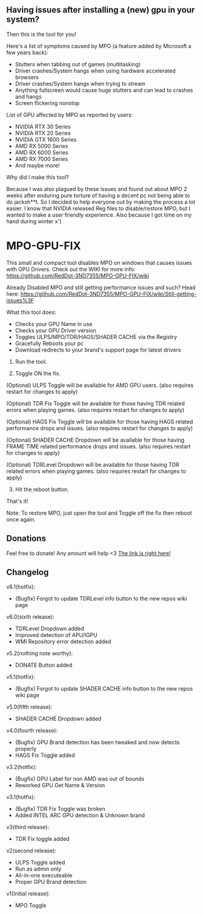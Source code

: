 ## Having issues after installing a (new) gpu in your system?

Then this is the tool for you!

Here's a list of symptoms caused by MPO (a feature added by Microsoft a few years back):
- Stutters when tabbing out of games (multitasking)
- Driver crashes/System hangs when using hardware accelerated browsers
- Driver crashes/System hangs when trying to stream
- Anything fullscreen would cause huge stutters and can lead to crashes and hangs
- Screen flickering nonstop

List of GPU affected by MPO as reported by users:
- NVIDIA RTX 30 Series
- NVIDIA RTX 20 Series
- NVIDIA GTX 1600 Series
- AMD RX 5000 Series
- AMD RX 6000 Series
- AMD RX 7000 Series
- And maybe more!

Why did I make this tool?

Because I was also plagued by these issues and found out about MPO 2 weeks after enduring pure torture of having
a decent pc not being able to do jacksh**t. So I decided to help everyone out by making the process a lot easier.
I know that NVIDIA released Reg files to disable/restore MPO, but I wanted to make a user friendly experience.
Also because I got time on my hand during winter x')

# MPO-GPU-FIX

This small and compact tool disables MPO on windows that causes issues with GPU Drivers.
Check out the WIKI for more info: https://github.com/RedDot-3ND7355/MPO-GPU-FIX/wiki

Already Disabled MPO and still getting performance issues and such?
Head here: https://github.com/RedDot-3ND7355/MPO-GPU-FIX/wiki/Still-getting-issues%3F

What this tool does:
- Checks your GPU Name in use
- Checks your GPU Driver version
- Toggles ULPS/MPO/TDR/HAGS/SHADER CACHE via the Registry
- Gracefully Reboots your pc
- Download redirects to your brand's support page for latest drivers

1. Run the tool.

2. Toggle ON the fix.

(Optional) ULPS Toggle will be available for AMD GPU users. (also requires restart for changes to apply)

(Optional) TDR Fix Toggle will be available for those having TDR related errors when playing games. (also requires restart for changes to apply)

(Optional) HAGS Fix Toggle will be available for those having HAGS related performance drops and issues. (also requires restart for changes to apply)

(Optional) SHADER CACHE Dropdown will be available for those having FRAME TIME related performance drops and issues. (also requires restart for changes to apply)

(Optional) TDRLevel Dropdown will be available for those having TDR related errors when playing games. (also requires restart for changes to apply)

3. Hit the reboot button.


That's it!

Note: To restore MPO, just open the tool and Toggle off the fix then reboot once again.

## Donations

Feel free to donate! Any amount will help <3
[The link is right here!](https://www.paypal.com/donate/?hosted_button_id=ZURUG4V6F6LRN)

## Changelog

v6.1(hotfix):
- (Bugfix) Forgot to update TDRLevel info button to the new repos wiki page

v6.0(sixth release):
- TDRLevel Dropdown added
- Improved detection of APU/IGPU
- WMI Repository error detection added

v5.2(nothing note worthy):
- DONATE Button added

v5.1(hotfix):
- (Bugfix) Forgot to update SHADER CACHE info button to the new repos wiki page

v5.0(fifth release):
- SHADER CACHE Dropdown added

v4.0(fourth release):
- (Bugfix) GPU Brand detection has been tweaked and now detects properly
- HAGS Fix Toggle added

v3.2(hotfix):
- (Bugfix) GPU Label for non AMD was out of bounds
- Reworked GPU Get Name & Version

v3.1(hotfix):
- (Bugfix) TDR Fix Toggle was broken
- Added INTEL ARC GPU detection & Unknown brand

v3(third release):
- TDR Fix toggle added

v2(second release):
- ULPS Toggle added
- Run as admin only
- All-in-one executeable
- Proper GPU Brand detection

v1(Initial release):
- MPO Toggle
